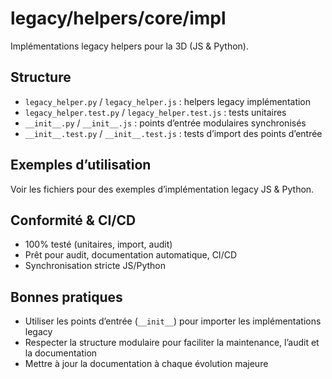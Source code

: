 # legacy/helpers/core/impl

Implémentations legacy helpers pour la 3D (JS & Python).

## Structure
- `legacy_helper.py` / `legacy_helper.js` : helpers legacy implémentation
- `legacy_helper.test.py` / `legacy_helper.test.js` : tests unitaires
- `__init__.py` / `__init__.js` : points d’entrée modulaires synchronisés
- `__init__.test.py` / `__init__.test.js` : tests d’import des points d’entrée

## Exemples d’utilisation
Voir les fichiers pour des exemples d’implémentation legacy JS & Python.

## Conformité & CI/CD
- 100% testé (unitaires, import, audit)
- Prêt pour audit, documentation automatique, CI/CD
- Synchronisation stricte JS/Python

## Bonnes pratiques
- Utiliser les points d’entrée (`__init__`) pour importer les implémentations legacy
- Respecter la structure modulaire pour faciliter la maintenance, l’audit et la documentation
- Mettre à jour la documentation à chaque évolution majeure
